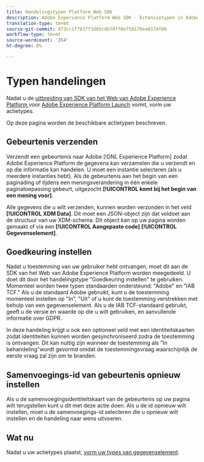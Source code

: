 ```yaml
---
title: Handelingstypen Platform Web SDK
description: Adobe Experience Platform Web SDK - Extensietypen in Adobe Experience Platform Launch
translation-type: tm+mt
source-git-commit: 473cc1f7617f1d65cdb70ff0e758178ea0174f00
workflow-type: tm+mt
source-wordcount: '354'
ht-degree: 0%

---
```



# Typen handelingen

Nadat u de [uitbreiding van SDK van het Web van Adobe Experience Platform ](web-sdk-extension.md) voor [Adobe Experience Platform Launch](https://experienceleague.adobe.com/docs/launch.html) vormt, vorm uw actietypes.

Op deze pagina worden de beschikbare actietypen beschreven.

## Gebeurtenis verzenden

Verzendt een gebeurtenis naar Adobe [!DNL Experience Platform] zodat Adobe Experience Platform de gegevens kan verzamelen die u verzendt en op die informatie kan handelen. U moet een instantie selecteren (als u meerdere instanties hebt). Als de gebeurtenis aan het begin van een paginading of tijdens een meningsverandering in één enkele paginatoepassing gebeurt, uitgezocht **[!UICONTROL komt bij het begin van een mening voor]**.

Alle gegevens die u wilt verzenden, kunnen worden verzonden in het veld **[!UICONTROL XDM Data]**. Dit moet een JSON-object zijn dat voldoet aan de structuur van uw XDM-schema. Dit object kan op uw pagina worden gemaakt of via een **[!UICONTROL Aangepaste code]** **[!UICONTROL Gegevenselement]**.

## Goedkeuring instellen

Nadat u toestemming van uw gebruiker hebt ontvangen, moet dit aan de SDK van het Web van Adobe Experience Platform worden meegedeeld. U doet dit door het handelingstype &quot;Goedkeuring instellen&quot; te gebruiken. Momenteel worden twee typen standaarden ondersteund: &quot;Adobe&quot; en &quot;IAB TCF.&quot; Als u de standaard Adobe gebruikt, kunt u de toestemming momenteel instellen op &quot;In&quot;, &quot;Uit&quot; of u kunt de toestemming verstrekken met behulp van een gegevenselement. Als u de IAB TCF-standaard gebruikt, geeft u de versie en waarde op die u wilt gebruiken, en aanvullende informatie over GDPR.

In deze handeling krijgt u ook een optioneel veld met een identiteitskaarten zodat identiteiten kunnen worden gesynchroniseerd zodra de toestemming is ontvangen. Dit kan nuttig zijn wanneer de toestemming als &quot;In behandeling&quot;wordt gevormd omdat de toestemmingsvraag waarschijnlijk de eerste vraag zal zijn om te branden.

## Samenvoegings-id van gebeurtenis opnieuw instellen

Als u de samenvoegingsidentiteitskaart van de gebeurtenis op uw pagina wilt terugstellen kunt u dit met deze actie doen. Als u de id opnieuw wilt instellen, moet u de samenvoegings-id selecteren die u opnieuw wilt instellen en de handeling naar wens uitvoeren.

## Wat nu

Nadat u uw actietypes plaatst, [vorm uw types van gegevenselement](data-element-types.md).